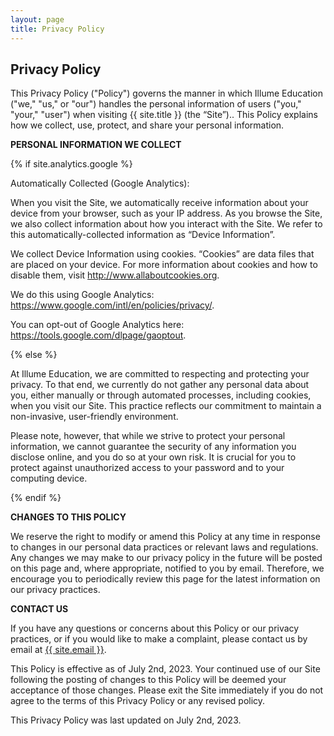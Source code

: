 ```yaml
---
layout: page
title: Privacy Policy
---
```

<div class="col-lg-12 text-center">
	<h2 class="section-heading text-uppercase">Privacy Policy</h2>
</div>

This Privacy Policy ("Policy") governs the manner in which Illume Education ("we," "us," or "our") handles the personal information of users ("you," "your," "user") when visiting {{ site.title }} (the “Site”).. This Policy explains how we collect, use, protect, and share your personal information.

**PERSONAL INFORMATION WE COLLECT**

{% if site.analytics.google %}

Automatically Collected (Google Analytics):

When you visit the Site, we automatically receive information about your device from your browser, such as your IP address. As you browse the Site, we also collect information about how you interact with the Site. We refer to this automatically-collected information as “Device Information”.

We collect Device Information using cookies. “Cookies” are data files that are placed on your device. For more information about cookies and how to disable them, visit http://www.allaboutcookies.org.

We do this using Google Analytics: <https://www.google.com/intl/en/policies/privacy/>.

You can opt-out of Google Analytics here: <https://tools.google.com/dlpage/gaoptout>.

{% else %}

At Illume Education, we are committed to respecting and protecting your privacy. To that end, we currently do not gather any personal data about you, either manually or through automated processes, including cookies, when you visit our Site. This practice reflects our commitment to maintain a non-invasive, user-friendly environment.

Please note, however, that while we strive to protect your personal information, we cannot guarantee the security of any information you disclose online, and you do so at your own risk. It is crucial for you to protect against unauthorized access to your password and to your computing device.

{% endif %}

**CHANGES TO THIS POLICY**

We reserve the right to modify or amend this Policy at any time in response to changes in our personal data practices or relevant laws and regulations. Any changes we may make to our privacy policy in the future will be posted on this page and, where appropriate, notified to you by email. Therefore, we encourage you to periodically review this page for the latest information on our privacy practices.

**CONTACT US**

If you have any questions or concerns about this Policy or our privacy practices, or if you would like to make a complaint, please contact us by email at <a href="mailto:{{ site.email }}">{{ site.email }}</a>.

This Policy is effective as of July 2nd, 2023. Your continued use of our Site following the posting of changes to this Policy will be deemed your acceptance of those changes. Please exit the Site immediately if you do not agree to the terms of this Privacy Policy or any revised policy.

This Privacy Policy was last updated on July 2nd, 2023.
